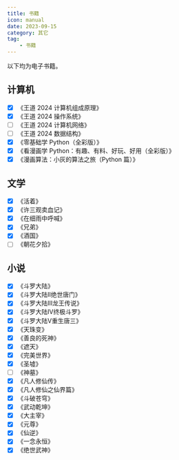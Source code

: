 ```yaml
---
title: 书籍
icon: manual
date: 2023-09-15
category: 其它
tag:
    - 书籍
---
```


以下均为电子书籍。

## 计算机

- [x] 《王道 2024 计算机组成原理》
- [x] 《王道 2024 操作系统》
- [ ] 《王道 2024 计算机网络》
- [ ] 《王道 2024 数据结构》
- [x] 《零基础学 Python（全彩版）》
- [x] 《看漫画学 Python：有趣、有料、好玩、好用（全彩版）》
- [x] 《漫画算法：小灰的算法之旅（Python 篇）》

## 文学

- [x] 《活着》
- [x] 《许三观卖血记》
- [x] 《在细雨中呼喊》
- [x] 《兄弟》
- [x] 《酒国》
- [ ] 《朝花夕拾》

## 小说

- [x] 《斗罗大陆》
- [x] 《斗罗大陆Ⅱ绝世唐门》
- [x] 《斗罗大陆Ⅲ龙王传说》
- [x] 《斗罗大陆Ⅳ终极斗罗》
- [x] 《斗罗大陆Ⅴ重生唐三》
- [x] 《天珠变》
- [x] 《善良的死神》
- [x] 《遮天》
- [x] 《完美世界》
- [x] 《圣墟》
- [ ] 《神墓》
- [x] 《凡人修仙传》
- [x] 《凡人修仙之仙界篇》
- [x] 《斗破苍穹》
- [x] 《武动乾坤》
- [x] 《大主宰》
- [x] 《元尊》
- [x] 《仙逆》
- [x] 《一念永恒》
- [x] 《绝世武神》

